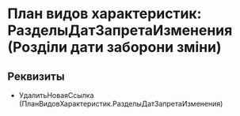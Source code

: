 ﻿# План видов характеристик: РазделыДатЗапретаИзменения (Розділи дати заборони зміни)

## Реквизиты

- УдалитьНоваяСсылка (ПланВидовХарактеристик.РазделыДатЗапретаИзменения)

